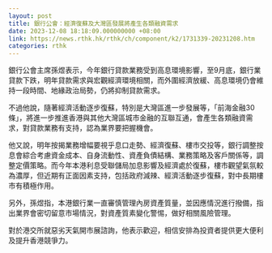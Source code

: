 ```yaml
---
layout: post
title: 銀行公會：經濟復蘇及大灣區發展將產生各類融資需求
date: 2023-12-08 18:18:09.000000000 +08:00
link: https://news.rthk.hk/rthk/ch/component/k2/1731339-20231208.htm
categories: rthk
---
```


銀行公會主席孫煜表示，今年銀行貸款業務受到高息環境影響，至9月底，銀行業貸款下跌，明年貸款需求與宏觀經濟環境相關，而外圍經濟放緩、高息環境仍會維持一段時間、地緣政治局勢，仍將抑制貸款需求。

不過他說，隨著經濟活動逐步復蘇，特別是大灣區進一步發展等，「前海金融30條」，將進一步推進香港與其他大灣區城市金融的互聯互通，會產生各類融資需求，對貸款業務有支持，認為業界要把握機會。

他又說，明年按揭業務增幅要視乎息口走勢、經濟復蘇、樓市交投等，銀行調整按息會綜合考慮資金成本、自身流動性、資產負債結構、業務策略及客戶關係等，調整定價策略。而今年本港利息受聯儲局加息影響及經濟處於復蘇，樓市觀望氣氛較為濃厚，但近期有正面因素支持，包括政府減辣、經濟活動逐步復蘇，對中長期樓市有積極作用。

另外，孫煜指，本港銀行業一直審慎管理內房資產質量，並因應情況進行撥備，指出業界會密切留意市場情況，對資產質素變化警惕，做好相關風險管理。

對於港交所就惡劣天氣開市展諮詢，他表示歡迎，相信安排為投資者提供更大便利及提升香港競爭力。
